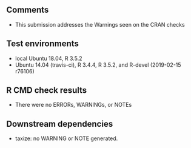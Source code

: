 ## Comments

- This submission addresses the Warnings seen on the CRAN checks

## Test environments

- local Ubuntu 18.04, R 3.5.2
- Ubuntu 14.04 (travis-ci), R 3.4.4, R 3.5.2, and R-devel (2019-02-15 r76106)

## R CMD check results

- There were no ERRORs, WARNINGs, or NOTEs

## Downstream dependencies

* taxize: no WARNING or NOTE generated.
